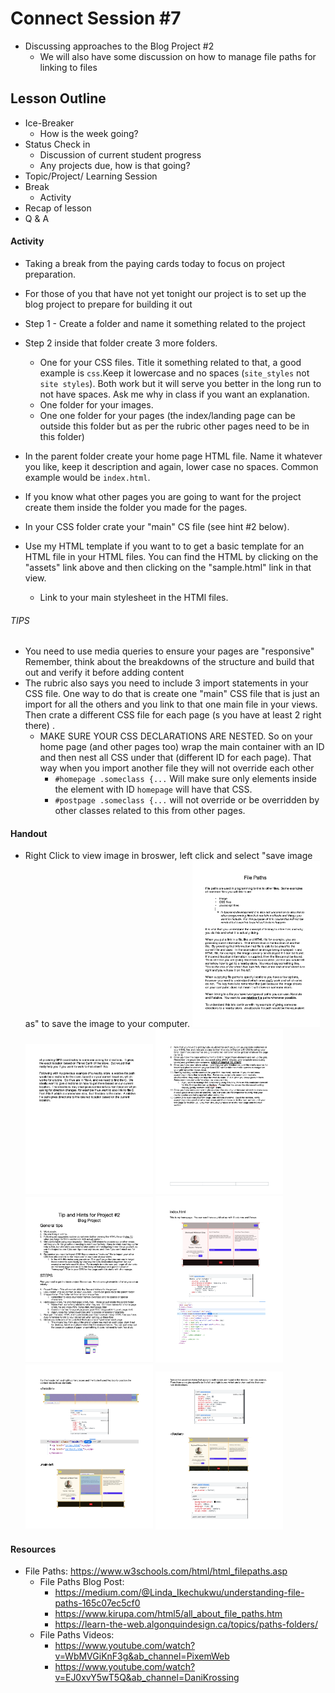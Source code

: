 # Connect Session #7

  * Discussing approaches to the Blog Project #2
    * We will also have some discussion on how to manage file paths for linking to files

## Lesson Outline

  * Ice-Breaker
    * How is the week going?
  * Status Check in
    * Discussion of current student progress
    * Any projects due, how is that going?
  * Topic/Project/ Learning Session
  * Break
    * Activity
  * Recap of lesson
  * Q & A

#### Activity

  * Taking a break from the paying cards today to focus on project preparation.

  * For those of you that have not yet tonight our project is to set up the blog project to prepare for building it out

  * Step 1 - Create a folder and name it something related to the project
  * Step 2 inside that folder create 3 more folders.  
    * One for your CSS files.  Title it something related to that, a good example is `css`.Keep it lowercase and no spaces (`site_styles` not `site styles`).  Both work but it will serve you better in the long run to not have spaces.  Ask me why in class if you want an explanation.
    * One folder for your images.
    * One one folder for your pages (the index/landing page can be outside this folder but as per the rubric other pages need to be in this folder)
  * In the parent folder create your home page HTML file.  Name it whatever you like, keep it description and again, lower case no spaces.  Common example would be `index.html`.
  * If you know what other pages you are going to want for the project create them inside the folder you made for the pages.
  * In your CSS folder crate your "main" CS file (see hint #2 below).
  * Use my HTML template if you want to to get a basic template for an HTML file in your HTML files. You can find the HTML by clicking on the "assets" link above and then clicking on the "sample.html" link in that view.
    * Link to your main stylesheet in the HTMl files.

###### TIPS

  * You need to use media queries to ensure your pages are "responsive"  Remember, think about the breakdowns of the structure and build that out and verify it before adding content
  * The rubric also says you need to include 3 import statements in your CSS file.  One way to do that is create one "main" CSS file that is just an import for all the others and you link to that one main file in your views.  Then crate a different CSS file for each page (s you have at least 2 right there) .
    * MAKE SURE YOUR CSS DECLARATIONS ARE NESTED.  So on your home page (and other pages too) wrap the main container with an ID and then nest all CSS under that (different ID for each page).  That way when you import another file they will not override each other
      * `#homepage .someclass {...` Will make sure only elements inside the element with ID `homepage` will have that CSS.
      * `#postpage .someclass {...` will not override or be overridden by other classes related to this from other pages. 

#### Handout

  * Right Click to view image in broswer, left click and select "save image as" to save the image to your computer.
    <img src="./handouts/file_paths_1.png" width="204"/> <img src="./handouts/file_paths_2.png" width="204"/> 
    <img src="./handouts/udacity_project_start_2.png" width="204"/> <img src="./handouts/udacity_project_start_1.png" width="204"/>
    <img src="./handouts/project2_1.png" width="204"/> <img src="./handouts/project2_2.png" width="204"/> 
    <img src="./handouts/project2_3.png" width="204"/> 
    

#### Resources

  * File Paths: https://www.w3schools.com/html/html_filepaths.asp
    * File Paths Blog Post: 
      * https://medium.com/@Linda_Ikechukwu/understanding-file-paths-165c07ec5cf0
      * https://www.kirupa.com/html5/all_about_file_paths.htm
      * https://learn-the-web.algonquindesign.ca/topics/paths-folders/
    * File Paths Videos:
      * https://www.youtube.com/watch?v=WbMVGiKnF3g&ab_channel=PixemWeb
      * https://www.youtube.com/watch?v=EJ0xvY5wT5Q&ab_channel=DaniKrossing


